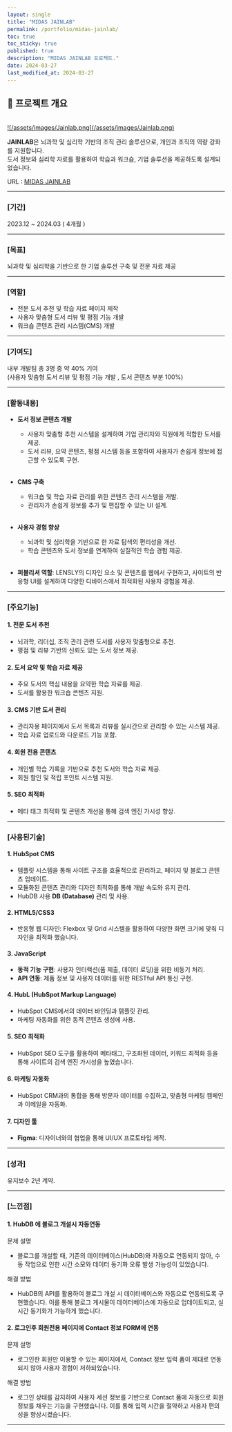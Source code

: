 ```yaml
---
layout: single
title: "MIDAS JAINLAB"
permalink: /portfolio/midas-jainlab/
toc: true
toc_sticky: true
published: true
description: "MIDAS JAINLAB 프로젝트."
date: 2024-03-27
last_modified_at: 2024-03-27
---
```


## 📄 프로젝트 개요
<br/>
<a class="batimmage" href="/assets/images/Jainlab.png">
![/assets/images/Jainlab.png](/assets/images/Jainlab.png)
</a>

**JAINLAB**은 뇌과학 및 심리학 기반의 조직 관리 솔루션으로, 개인과 조직의 역량 강화를 지원합니다.  
도서 정보와 심리학 자료를 활용하여 학습과 워크숍, 기업 솔루션을 제공하도록 설계되었습니다.

URL : <a href="https://jainlab.im/" target="_blank">MIDAS JAINLAB</a>

---

### [기간] <br/>

2023.12 ~ 2024.03 ( 4개월 )

---

### [목표] <br/>

뇌과학 및 심리학을 기반으로 한 기업 솔루션 구축 및 전문 자료 제공

---

### [역할]

- 전문 도서 추천 및 학습 자료 페이지 제작
- 사용자 맞춤형 도서 리뷰 및 평점 기능 개발
- 워크숍 콘텐츠 관리 시스템(CMS) 개발

---

### [기여도] <br/>

내부 개발팀 총 3명 중 약 40% 기여  <br/> 
(사용자 맞춤형 도서 리뷰 및 평점 기능 개발 , 도서 콘텐츠 부분 100%)

---

### [활동내용]

- **도서 정보 콘텐츠 개발**  
    - 사용자 맞춤형 추천 시스템을 설계하여 기업 관리자와 직원에게 적합한 도서를 제공.  
    - 도서 리뷰, 요약 콘텐츠, 평점 시스템 등을 포함하여 사용자가 손쉽게 정보에 접근할 수 있도록 구현.
<br/><br/>  

- **CMS 구축**  
    - 워크숍 및 학습 자료 관리를 위한 콘텐츠 관리 시스템을 개발.  
    - 관리자가 손쉽게 정보를 추가 및 편집할 수 있는 UI 설계.
<br/><br/>  

- **사용자 경험 향상**  
    - 뇌과학 및 심리학을 기반으로 한 자료 탐색의 편리성을 개선.  
    - 학습 콘텐츠와 도서 정보를 연계하여 실질적인 학습 경험 제공. 
<br/><br/> 

- **퍼블리셔 역할**: LENSLY의 디자인 요소 및 콘텐츠를 웹에서 구현하고, 사이트의 반응형 UI를 설계하여 다양한 디바이스에서 최적화된 사용자 경험을 제공.

---

### [주요기능]

#### 1. **전문 도서 추천**  

- 뇌과학, 리더십, 조직 관리 관련 도서를 사용자 맞춤형으로 추천.  
- 평점 및 리뷰 기반의 신뢰도 있는 도서 정보 제공.

#### 2. **도서 요약 및 학습 자료 제공**  

- 주요 도서의 핵심 내용을 요약한 학습 자료를 제공.  
- 도서를 활용한 워크숍 콘텐츠 지원.

#### 3. **CMS 기반 도서 관리**  

- 관리자용 페이지에서 도서 목록과 리뷰를 실시간으로 관리할 수 있는 시스템 제공.  
- 학습 자료 업로드와 다운로드 기능 포함.

#### 4. **회원 전용 콘텐츠**  

- 개인별 학습 기록을 기반으로 추천 도서와 학습 자료 제공.  
- 회원 할인 및 적립 포인트 시스템 지원.

#### 5. **SEO 최적화**

- 메타 태그 최적화 및 콘텐츠 개선을 통해 검색 엔진 가시성 향상.

---

### [사용된기술] 

#### 1. **HubSpot CMS**

- 템플릿 시스템을 통해 사이트 구조를 효율적으로 관리하고, 페이지 및 블로그 콘텐츠 업데이트.
- 모듈화된 콘텐츠 관리와 디자인 최적화를 통해 개발 속도와 유지 관리.
- HubDB 사용 **DB (Database)** 관리 및 사용.

#### 2. **HTML5/CSS3**

- 반응형 웹 디자인: Flexbox 및 Grid 시스템을 활용하여 다양한 화면 크기에 맞춰 디자인을 최적화 했습니다.

#### 3. **JavaScript** 

- **동적 기능 구현**: 사용자 인터랙션(폼 제출, 데이터 로딩)을 위한 비동기 처리.  
- **API 연동**: 제품 정보 및 사용자 데이터를 위한 RESTful API 통신 구현.  

#### 4. **HubL** (HubSpot Markup Language)

- HubSpot CMS에서의 데이터 바인딩과 템플릿 관리.
- 마케팅 자동화를 위한 동적 콘텐츠 생성에 사용.

#### 5. **SEO 최적화**

- HubSpot SEO 도구를 활용하여 메타태그, 구조화된 데이터, 키워드 최적화 등을 통해 사이트의 검색 엔진 가시성을 높였습니다.

#### 6. **마케팅 자동화**

- HubSpot CRM과의 통합을 통해 방문자 데이터를 수집하고, 맞춤형 마케팅 캠페인과 이메일을 자동화.

#### 7. **디자인 툴**  

- **Figma**: 디자이너와의 협업을 통해 UI/UX 프로토타입 제작. 

---

### [성과]

유지보수 2년 계약.

---

### [느낀점] 

#### 1. **HubDB 에 블로그 개설시 자동연동** <br>

문제 설명 <br>
- 블로그를 개설할 때, 기존의 데이터베이스(HubDB)와 자동으로 연동되지 않아, 수동 작업으로 인한 시간 소모와 데이터 동기화 오류 발생 가능성이 있었습니다.

해결 방법 <br>
- HubDB의 API를 활용하여 블로그 개설 시 데이터베이스와 자동으로 연동되도록 구현했습니다. 이를 통해 블로그 게시물이 데이터베이스에 자동으로 업데이트되고, 실시간 동기화가 가능하게 했습니다.

#### 2. **로그인후 회원전용 페이지에 Contact 정보 FORM에 연동** <br>

문제 설명 <br>
- 로그인한 회원만 이용할 수 있는 페이지에서, Contact 정보 입력 폼이 제대로 연동되지 않아 사용자 경험이 저하되었습니다.

해결 방법 <br>
- 로그인 상태를 감지하여 사용자 세션 정보를 기반으로 Contact 폼에 자동으로 회원 정보를 채우는 기능을 구현했습니다. 이를 통해 입력 시간을 절약하고 사용자 편의성을 향상시켰습니다.

---
